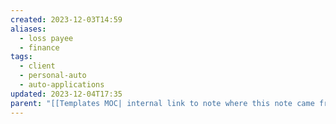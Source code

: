 ```yaml
---
created: 2023-12-03T14:59
aliases:
  - loss payee
  - finance
tags:
  - client
  - personal-auto
  - auto-applications
updated: 2023-12-04T17:35
parent: "[[Templates MOC| internal link to note where this note came from]]"
---
```

